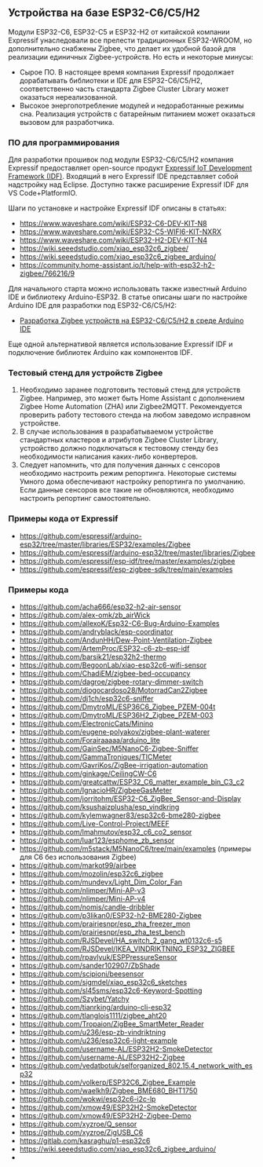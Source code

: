 ## Устройства на базе ESP32-C6/C5/H2 ##
Модули ESP32-C6, ESP32-C5 и ESP32-H2 от китайской компании Expressif унаследовали все прелести традиционных ESP32-WROOM, но дополнительно снабжены Zigbee, что делает их удобной базой для реализации единичных Zigbee-устройств.
Но есть и некоторые минусы:
- Сырое ПО. В настоящее время компания Expressif продолжает дорабатывать библиотеки и IDE для ESP32-C6/C5/H2, соответственно часть стандарта Zigbee Cluster Library может оказаться нереализованной.
- Высокое энергопотребление модулей и недоработанные режимы сна. Реализация устройств с батарейным питанием может оказаться вызовом для разработчика.
### ПО для программирования ###
Для разработки прошивок под модули ESP32-C6/C5/H2 компания Expressif предоставляет open-source продукт [Expressif IoT Development Framework (IDF)](https://github.com/espressif/esp-idf).
Входящий в него Expressif IDE представляет собой надстройку над Eclipse. Доступно также расширение Expressif IDF для VS Code+PlatformIO.

Шаги по установке и настройке Expressif IDF описаны в статьях:
- https://www.waveshare.com/wiki/ESP32-C6-DEV-KIT-N8
- https://www.waveshare.com/wiki/ESP32-C5-WIFI6-KIT-NXRX
- https://www.waveshare.com/wiki/ESP32-H2-DEV-KIT-N4
- https://wiki.seeedstudio.com/xiao_esp32c6_zigbee/
- https://wiki.seeedstudio.com/xiao_esp32c6_zigbee_arduino/
- https://community.home-assistant.io/t/help-with-esp32-h2-zigbee/766216/9

Для начального старта можно использовать также известный Arduino IDE и библиотеку Arduino-ESP32. В статье описаны шаги по настройке Arduino IDE для разработки под ESP32-C6/C5/H2:
- [Разработка Zigbee устройств на ESP32-C6/C5/H2 в среде Arduino IDE](arduino-esp32/)

Еще одной альтернативой является использование Expressif IDF и подключение библиотек Arduino как компонентов IDF.

### Тестовый стенд для устройств Zigbee ###
1. Необходимо заранее подготовить тестовый стенд для устройств Zigbee. Например, это может быть Home Assistant с дополнением Zigbee Home Automation (ZHA) или Zigbee2MQTT. Рекомендуется проверить работу тестового стенда на любом заведомо исправном устройстве.
2. В случае использования в разрабатываемом устройстве стандартных кластеров и атрибутов Zigbee Cluster Library, устройство должно подключаться к тестовому стенду без необходимости написания каких-либо конвертеров.
3. Следует напомнить, что для получения данных с сенсоров необходимо настроить режим репортинга. Некоторые системы Умного дома обеспечивают настройку репортинга по умолчанию. Если данные сенсоров все такие не обновляются, необходимо настроить репортинг самостоятельно.

### Примеры кода от Expressif ###

- https://github.com/espressif/arduino-esp32/tree/master/libraries/ESP32/examples/Zigbee
- https://github.com/espressif/arduino-esp32/tree/master/libraries/Zigbee
- https://github.com/espressif/esp-idf/tree/master/examples/zigbee
- https://github.com/espressif/esp-zigbee-sdk/tree/main/examples
  
### Примеры кода ###
- https://github.com/acha666/esp32-h2-air-sensor
- https://github.com/alex-omk/zb_airWick
- https://github.com/allexoK/Esp32-C6-Bug-Arduino-Examples
- https://github.com/andryblack/esp-coordinator
- https://github.com/AndunHH/Dew-Point-Ventilation-Zigbee
- https://github.com/ArtemProc/ESP32-c6-zb-esp-idf
- https://github.com/barsik21/esp32h2-thermo
- https://github.com/BegoonLab/xiao-esp32c6-wifi-sensor
- https://github.com/ChadiEM/zigbee-bed-occupancy
- https://github.com/dagroe/zigbee-rotary-dimmer-switch
- https://github.com/diogocardoso28/MotorradCan2Zigbee
- https://github.com/dj1ch/esp32c6-sniffer
- https://github.com/DmytroML/ESP36C6_Zigbee_PZEM-004t
- https://github.com/DmytroML/ESP36H2_Zigbee_PZEM-003
- https://github.com/ElectronicCats/Minino
- https://github.com/eugene-polyakov/zigbee-plant-waterer
- https://github.com/Forairaaaaa/arduino_lite
- https://github.com/GainSec/M5NanoC6-Zigbee-Sniffer
- https://github.com/GammaTroniques/TICMeter
- https://github.com/GavriKos/ZigBee-irrigation-automation
- https://github.com/ginkage/CeilingCW-C6
- https://github.com/greatcattw/ESP32_C6_matter_example_bin_C3_c2
- https://github.com/IgnacioHR/ZigbeeGasMeter
- https://github.com/jorritohm/ESP32-C6_ZigBee_Sensor-and-Display
- https://github.com/ksushaizplusha/esp_vindkring
- https://github.com/kylemwagner83/esp32c6-bme280-zigbee
- https://github.com/Live-Control-Project/MEEF
- https://github.com/lmahmutov/esp32_c6_co2_sensor
- https://github.com/luar123/esphome_zb_sensor
- https://github.com/m5stack/M5NanoC6/tree/main/examples (примеры для C6 без использования Zigbee)
- https://github.com/markot99/airbee
- https://github.com/mozolin/esp32c6_zigbee
- https://github.com/mundevx/Light_Dim_Color_Fan
- https://github.com/nlimper/Mini-AP-v3
- https://github.com/nlimper/Mini-AP-v4
- https://github.com/nomis/candle-dribbler
- https://github.com/p3likan0/ESP32-h2-BME280-Zigbee
- https://github.com/prairiesnpr/esp_zha_freezer_mon
- https://github.com/prairiesnpr/esp_zha_test_bench
- https://github.com/RJSDevel/HA_switch_2_gang_wt0132c6-s5
- https://github.com/RJSDevel/IKEA_VINDRIKTNING_ESP32_ZIGBEE
- https://github.com/rpavlyuk/ESPPressureSensor
- https://github.com/sander102907/ZbShade
- https://github.com/scipioni/beesensor
- https://github.com/sigmdel/xiao_esp32c6_sketches
- https://github.com/sl45sms/esp32c6-Keyword-Spotting
- https://github.com/Szybet/Yatchy
- https://github.com/tianrking/arduino-cli-esp32
- https://github.com/tlanglois1111/zigbee_aht20
- https://github.com/Tropaion/ZigBee_SmartMeter_Reader
- https://github.com/u236/esp-zb-vindriktning
- https://github.com/u236/esp32c6-light-example
- https://github.com/username-AL/ESP32H2-SmokeDetector
- https://github.com/username-AL/ESP32H2-Zigbee
- https://github.com/vedatbotuk/selforganized_802.15.4_network_with_esp32
- https://github.com/volkerp/ESP32C6_Zigbee_Example
- https://github.com/waelkh9/Zigbee_BME680_BHT1750
- https://github.com/wokwi/esp32c6-i2c-lp
- https://github.com/xmow49/ESP32H2-SmokeDetector
- https://github.com/xmow49/ESP32H2-Zigbee-Demo
- https://github.com/xyzroe/Q_sensor
- https://github.com/xyzroe/ZigUSB_C6
- https://gitlab.com/kasraghu/p1-esp32c6
- https://wiki.seeedstudio.com/xiao_esp32c6_zigbee_arduino/
- 
